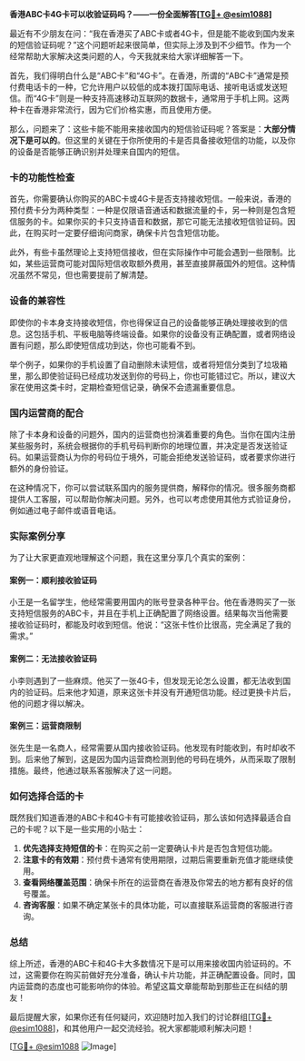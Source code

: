 **香港ABC卡4G卡可以收验证码吗？——一份全面解答[[TG💪+ @esim1088](https://t.me/s/esim1088)]**

最近有不少朋友在问：“我在香港买了ABC卡或者4G卡，但是能不能收到国内发来的短信验证码呢？”这个问题听起来很简单，但实际上涉及到不少细节。作为一个经常帮助大家解决这类问题的人，今天我就来给大家详细解答一下。

首先，我们得明白什么是“ABC卡”和“4G卡”。在香港，所谓的“ABC卡”通常是预付费电话卡的一种，它允许用户以较低的成本拨打国际电话、接听电话或发送短信。而“4G卡”则是一种支持高速移动互联网的数据卡，通常用于手机上网。这两种卡在香港非常流行，因为它们价格实惠，而且使用方便。

那么，问题来了：这些卡能不能用来接收国内的短信验证码呢？答案是：**大部分情况下是可以的**。但这里的关键在于你所使用的卡是否具备接收短信的功能，以及你的设备是否能够正确识别并处理来自国内的短信。

### **卡的功能性检查**
首先，你需要确认你购买的ABC卡或4G卡是否支持接收短信。一般来说，香港的预付费卡分为两种类型：一种是仅限语音通话和数据流量的卡，另一种则是包含短信服务的卡。如果你买的卡只支持语音和数据，那它可能无法接收短信验证码。因此，在购买时一定要仔细询问商家，确保卡片包含短信功能。

此外，有些卡虽然理论上支持短信接收，但在实际操作中可能会遇到一些限制。比如，某些运营商可能对国际短信收取额外费用，甚至直接屏蔽国外的短信。这种情况虽然不常见，但也需要提前了解清楚。

### **设备的兼容性**
即使你的卡本身支持接收短信，你也得保证自己的设备能够正确处理接收到的信息。这包括手机、平板电脑等终端设备。如果你的设备没有正确配置，或者网络设置有问题，那么即使短信成功到达，你也可能看不到。

举个例子，如果你的手机设置了自动删除未读短信，或者将短信分类到了垃圾箱里，那么即使验证码已经成功发送到你的号码上，你也可能错过它。所以，建议大家在使用这类卡时，定期检查短信记录，确保不会遗漏重要信息。

### **国内运营商的配合**
除了卡本身和设备的问题外，国内的运营商也扮演着重要的角色。当你在国内注册某些服务时，系统会根据你的手机号码判断你的地理位置，并决定是否发送验证码。如果运营商认为你的号码位于境外，可能会拒绝发送验证码，或者要求你进行额外的身份验证。

在这种情况下，你可以尝试联系国内的服务提供商，解释你的情况。很多服务商都提供人工客服，可以帮助你解决问题。另外，也可以考虑使用其他方式验证身份，例如通过电子邮件或语音电话。

### **实际案例分享**
为了让大家更直观地理解这个问题，我在这里分享几个真实的案例：

#### **案例一：顺利接收验证码**
小王是一名留学生，他经常需要用国内的账号登录各种平台。他在香港购买了一张支持短信服务的ABC卡，并且在手机上正确配置了网络设置。结果每次当他需要接收验证码时，都能及时收到短信。他说：“这张卡性价比很高，完全满足了我的需求。”

#### **案例二：无法接收验证码**
小李则遇到了一些麻烦。他买了一张4G卡，但发现无论怎么设置，都无法收到国内的验证码。后来他才知道，原来这张卡并没有开通短信功能。经过更换卡片后，他的问题才得以解决。

#### **案例三：运营商限制**
张先生是一名商人，经常需要从国内接收验证码。他发现有时能收到，有时却收不到。后来他了解到，这是因为国内运营商检测到他的号码在境外，从而采取了限制措施。最终，他通过联系客服解决了这一问题。

### **如何选择合适的卡**
既然我们知道香港的ABC卡和4G卡有可能接收验证码，那么该如何选择最适合自己的卡呢？以下是一些实用的小贴士：

1. **优先选择支持短信的卡**：在购买之前一定要确认卡片是否包含短信功能。
2. **注意卡的有效期**：预付费卡通常有使用期限，过期后需要重新充值才能继续使用。
3. **查看网络覆盖范围**：确保卡所在的运营商在香港及你常去的地方都有良好的信号覆盖。
4. **咨询客服**：如果不确定某张卡的具体功能，可以直接联系运营商的客服进行咨询。

### **总结**
综上所述，香港的ABC卡和4G卡大多数情况下是可以用来接收国内验证码的。不过，这需要你在购买前做好充分准备，确认卡片功能，并正确配置设备。同时，国内运营商的态度也可能影响你的体验。希望这篇文章能帮助到那些正在纠结的朋友！

最后提醒大家，如果你还有任何疑问，欢迎随时加入我们的讨论群组[[TG💪+ @esim1088](https://t.me/s/esim1088)]，和其他用户一起交流经验。祝大家都能顺利解决问题！

[[TG💪+ @esim1088](https://t.me/s/esim1088) ![Image](https://i.postimg.cc/4NQfJmqS/Snipaste-2025-05-13-00-14-12.png)]